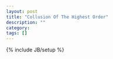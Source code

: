 ```yaml
---
layout: post
title: "Collusion Of The Highest Order"
description: ""
category: 
tags: []
---
```

{% include JB/setup %}
